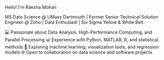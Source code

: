 Hello! I'm Raksha Mohan

MS Data Science @ UMass Dartmouth | 
Former Senior Technical Solution Engineer @ Zoho | Data Enthusiast | Six Sigma Yellow & White Belt

💻 Passionate about Data Analysis, High-Performance Computing, and Parallel Processing
📊 Experience with Python, MATLAB, R, and statistical methods
🚀 Exploring machine learning, visualization tools, and regression models
🌐 Open to collaboration on data science and software projects
